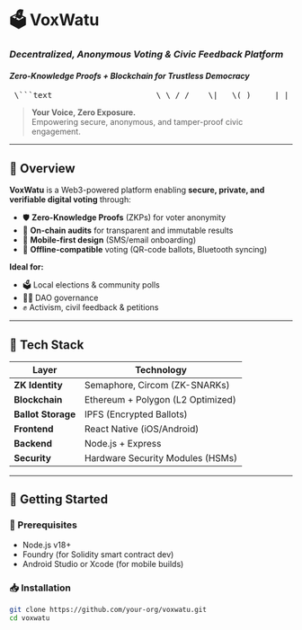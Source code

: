 # 🗳️ VoxWatu  
### *Decentralized, Anonymous Voting & Civic Feedback Platform*  
#### *Zero-Knowledge Proofs + Blockchain for Trustless Democracy*


<pre> \```text __ ______ ____ _ _ _ \ \ / / __ \| _ \(_) __ _| | _____| |_ ___ \ \_/ / | | | |_) | |/ _` | |/ / _ \ __/ __| \ /| |__| | __/| | (_| | < __/ |_\__ \ \_/ \____/|_| |_|\__,_|_|\_\___|\__|___/ VOXWATU – Decentralized, Anonymous Voting \``` </pre>



> **Your Voice, Zero Exposure.**  
> Empowering secure, anonymous, and tamper-proof civic engagement.

---

## 📌 Overview
**VoxWatu** is a Web3-powered platform enabling **secure, private, and verifiable digital voting** through:

- 🛡️ **Zero-Knowledge Proofs** (ZKPs) for voter anonymity  
- 🔗 **On-chain audits** for transparent and immutable results  
- 📱 **Mobile-first design** (SMS/email onboarding)  
- 📡 **Offline-compatible** voting (QR-code ballots, Bluetooth syncing)

**Ideal for:**
- 🗳️ Local elections & community polls  
- 🧑‍💻 DAO governance  
- ✊ Activism, civil feedback & petitions  

---

## 🧠 Tech Stack  
| Layer             | Technology                            |
|------------------|----------------------------------------|
| **ZK Identity**   | Semaphore, Circom (ZK-SNARKs)          |
| **Blockchain**    | Ethereum + Polygon (L2 Optimized)      |
| **Ballot Storage**| IPFS (Encrypted Ballots)               |
| **Frontend**      | React Native (iOS/Android)             |
| **Backend**       | Node.js + Express                      |
| **Security**      | Hardware Security Modules (HSMs)       |

---

## 🚀 Getting Started

### 🔧 Prerequisites
- Node.js v18+
- Foundry (for Solidity smart contract dev)
- Android Studio or Xcode (for mobile builds)

### 📥 Installation
```bash
git clone https://github.com/your-org/voxwatu.git
cd voxwatu
